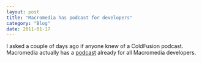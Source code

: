 ```yaml
---
layout: post
title: "Macromedia has podcast for developers"
category: "Blog"
date: 2011-01-17
---
```



I asked a couple of days ago if anyone knew of a ColdFusion podcast. Macromedia actually has a [podcast](http://weblogs.macromedia.com/podcast/) already for all Macromedia developers.